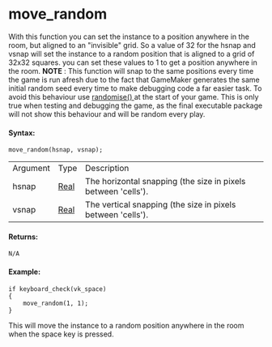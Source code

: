 # move_random

With this function you can set the instance to a position anywhere in
the room, but aligned to an "invisible" grid. So a value of 32 for the
hsnap and vsnap will set the instance to a random position that is
aligned to a grid of 32x32 squares. you can set these values to 1 to get
a position anywhere in the room. **NOTE** : This function will snap to
the same positions every time the game is run afresh due to the fact
that GameMaker generates the same initial random seed every time to make
debugging code a far easier task. To avoid this behaviour use [
randomise() ](../../Maths_And_Numbers/Number_Functions/randomise) at
the start of your game. This is only true when testing and debugging the
game, as the final executable package will not show this behaviour and
will be random every play.

#### Syntax:

``` gml
move_random(hsnap, vsnap);
```

|          |                                                                         |                                                               |
|----------|-------------------------------------------------------------------------|---------------------------------------------------------------|
| Argument | Type                                                                    | Description                                                   |
| hsnap    |  [Real](../../../../../GameMaker_Language/GML_Overview/Data_Types)  | The horizontal snapping (the size in pixels between 'cells'). |
| vsnap    |  [Real](../../../../../GameMaker_Language/GML_Overview/Data_Types)  | The vertical snapping (the size in pixels between 'cells').   |

#### Returns:

``` gml
N/A
```

#### Example:

``` gml
if keyboard_check(vk_space)
{
    move_random(1, 1);
}
```

This will move the instance to a random position anywhere in the room
when the space key is pressed.
